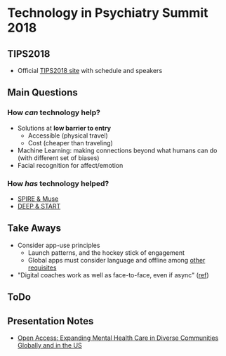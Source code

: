 # Technology in Psychiatry Summit 2018

## TIPS2018

- Official [TIPS2018 site](https://www.mcleanhospital.org/technology-psychiatry-summit) with schedule and speakers


## Main Questions

### How *can* technology help?

- Solutions at **low barrier to entry**
    - Accessible (physical travel)
    - Cost (cheaper than traveling)
- Machine Learning: making connections beyond what humans can do (with different set of biases)
- Facial recognition for affect/emotion

### How *has* technology helped?

- [SPIRE & Muse](./open-access.md#apps)
- [DEEP & START](./open-access.md#sangath-digital-mental-health-projects)


## Take Aways

- Consider app-use principles
    - Launch patterns, and the hockey stick of engagement
    - Global apps must consider language and offline among [other requisites](./open-access.md#app-requisits-for-global-impact)
- "Digital coaches work as well as face-to-face, even if async" ([ref](./open-access.md#panel-discussion))


## ToDo



## Presentation Notes

- [Open Access: Expanding Mental Health Care in Diverse Communities Globally and in the US](open-access.md)